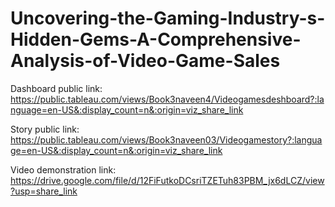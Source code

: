 # Uncovering-the-Gaming-Industry-s-Hidden-Gems-A-Comprehensive-Analysis-of-Video-Game-Sales


Dashboard public link: https://public.tableau.com/views/Book3naveen4/Videogamesdeshboard?:language=en-US&:display_count=n&:origin=viz_share_link

Story public link: https://public.tableau.com/views/Book3naveen03/Videogamestory?:language=en-US&:display_count=n&:origin=viz_share_link

Video demonstration link: https://drive.google.com/file/d/12FiFutkoDCsriTZETuh83PBM_jx6dLCZ/view?usp=share_link
